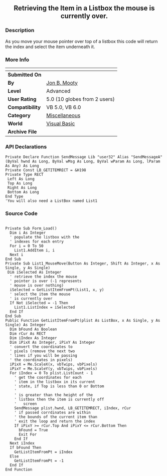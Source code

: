 ﻿<div align="center">

## Retrieving the Item in a Listbox the mouse is currently over\.


</div>

### Description

As you move your mouse pointer over top of a listbox this code will return the index and select the item underneath it.
 
### More Info
 


<span>             |<span>
---                |---
**Submitted On**   |
**By**             |[Jon B\. Mooty](https://github.com/Planet-Source-Code/PSCIndex/blob/master/ByAuthor/jon-b-mooty.md)
**Level**          |Advanced
**User Rating**    |5.0 (10 globes from 2 users)
**Compatibility**  |VB 5\.0, VB 6\.0
**Category**       |[Miscellaneous](https://github.com/Planet-Source-Code/PSCIndex/blob/master/ByCategory/miscellaneous__1-1.md)
**World**          |[Visual Basic](https://github.com/Planet-Source-Code/PSCIndex/blob/master/ByWorld/visual-basic.md)
**Archive File**   |[](https://github.com/Planet-Source-Code/jon-b-mooty-retrieving-the-item-in-a-listbox-the-mouse-is-currently-over__1-30278/archive/master.zip)

### API Declarations

```
Private Declare Function SendMessage Lib "user32" Alias "SendMessageA" (ByVal hwnd As Long, ByVal wMsg As Long, ByVal wParam As Long, lParam As Any) As Long
Private Const LB_GETITEMRECT = &H198
Private Type RECT
 Left As Long
 Top As Long
 Right As Long
 Bottom As Long
End Type
'You will also need a ListBox named List1
```


### Source Code

```

Private Sub Form_Load()
  Dim i As Integer
  ' populate the listbox with the
  ' indexes for each entry
  For i = 0 To 50
    List1.AddItem i, i
  Next i
End Sub
Private Sub List1_MouseMove(Button As Integer, Shift As Integer, x As Single, y As Single)
 Dim iSelected As Integer
  ' retrieve the index the mouse
  ' pointer is over (-1 represents
  ' mouse is over nothing)
  iSelected = GetListItemFromPt(List1, x, y)
  ' select the item the mouse
  ' is currently over
  If Not iSelected = -1 Then
    List1.ListIndex = iSelected
  End If
End Sub
Public Function GetListItemFromPt(plist As ListBox, x As Single, y As Single) As Integer
  Dim bFound As Boolean
  Dim rCur As RECT
  Dim iIndex As Integer
  Dim iPixX As Integer, iPixY As Integer
  ' convert the coordinates to
  ' pixels (remove the next two
  ' lines if you will be passing
  ' the coordinates in pixels)
  iPixX = Me.ScaleX(x, vbTwips, vbPixels)
  iPixY = Me.ScaleY(y, vbTwips, vbPixels)
  For iIndex = 0 To plist.ListCount - 1
    ' get the coordinates for each
    ' item in the listbox in its current
    ' state, if Top is less than 0 or Bottom
    '
    ' is greater than the height of the
    ' listbox then the item is currently off
    '   screen
    SendMessage plist.hwnd, LB_GETITEMRECT, iIndex, rCur
    ' if passed corrdinates are within
    ' the bounds of the current item than
    ' exit the loop and return the index
    If iPixY >= rCur.Top And iPixY <= rCur.Bottom Then
      bFound = True
      Exit For
    End If
  Next iIndex
  If bFound Then
    GetListItemFromPt = iIndex
  Else
    GetListItemFromPt = -1
  End If
End Function
```

